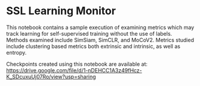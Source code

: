 # SSL Learning Monitor
This notebook contains a sample execution of examining metrics which may track learning for self-supervised training without the use of labels.
Methods examined include SimSiam, SimCLR, and MoCoV2.
Metrics studied include clustering based metrics both extrinsic and intrinsic, as well as entropy.

Checkpoints created using this notebook are available at: https://drive.google.com/file/d/1-nDEHCC1A3z49fHcz-K_SDcuxuUj07Ro/view?usp=sharing
